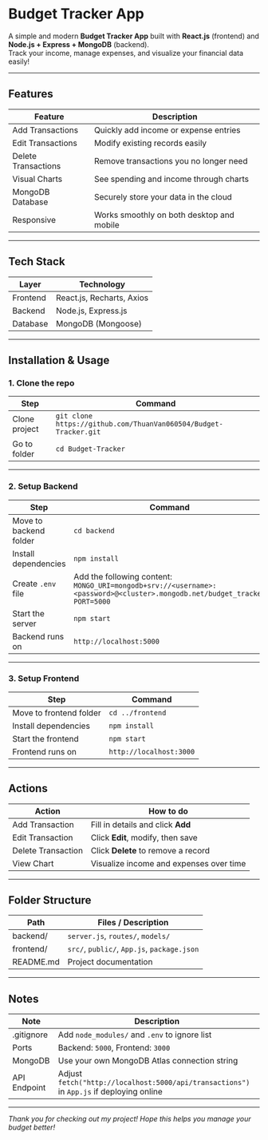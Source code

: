 # Budget Tracker App  

A simple and modern **Budget Tracker App** built with **React.js** (frontend) and **Node.js + Express + MongoDB** (backend).  
Track your income, manage expenses, and visualize your financial data easily!  

---

## Features  

| Feature | Description |
|----------|-------------|
|  Add Transactions | Quickly add income or expense entries |
|  Edit Transactions | Modify existing records easily |
|  Delete Transactions | Remove transactions you no longer need |
|  Visual Charts | See spending and income through charts |
|  MongoDB Database | Securely store your data in the cloud |
|  Responsive | Works smoothly on both desktop and mobile |

---

## Tech Stack  

| Layer | Technology |
|--------|-------------|
| Frontend | React.js, Recharts, Axios |
| Backend | Node.js, Express.js |
| Database | MongoDB (Mongoose) |

---

## Installation & Usage  

### 1. Clone the repo  

| Step | Command |
|------|----------|
| Clone project | `git clone https://github.com/ThuanVan060504/Budget-Tracker.git` |
| Go to folder | `cd Budget-Tracker` |

---

### 2. Setup Backend  

| Step | Command |
|------|----------|
| Move to backend folder | `cd backend` |
| Install dependencies | `npm install` |
| Create `.env` file | Add the following content: <br> `MONGO_URI=mongodb+srv://<username>:<password>@<cluster>.mongodb.net/budget_tracker` <br> `PORT=5000` |
| Start the server | `npm start` |
| Backend runs on | `http://localhost:5000` |

---

### 3. Setup Frontend  

| Step | Command |
|------|----------|
| Move to frontend folder | `cd ../frontend` |
| Install dependencies | `npm install` |
| Start the frontend | `npm start` |
| Frontend runs on | `http://localhost:3000` |

---

## Actions  

| Action | How to do |
|---------|-----------|
|  Add Transaction | Fill in details and click **Add** |
|  Edit Transaction | Click **Edit**, modify, then save |
|  Delete Transaction | Click **Delete** to remove a record |
|  View Chart | Visualize income and expenses over time |

---

## Folder Structure  

| Path | Files / Description |
|-------|----------------------|
| backend/ | `server.js`, `routes/`, `models/` |
| frontend/ | `src/`, `public/`, `App.js`, `package.json` |
| README.md | Project documentation |

---

## Notes  

| Note | Description |
|-------|--------------|
| .gitignore | Add `node_modules/` and `.env` to ignore list |
| Ports | Backend: `5000`, Frontend: `3000` |
| MongoDB | Use your own MongoDB Atlas connection string |
| API Endpoint | Adjust `fetch("http://localhost:5000/api/transactions")` in `App.js` if deploying online |

---

*Thank you for checking out my project! Hope this helps you manage your budget better!* 
